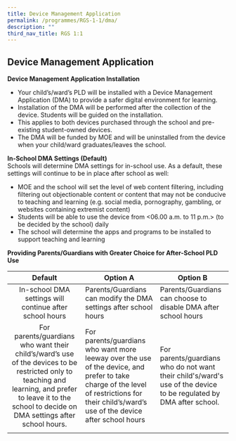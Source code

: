 ```yaml
---
title: Device Management Application
permalink: /programmes/RGS-1-1/dma/
description: ""
third_nav_title: RGS 1:1
---
```

## Device Management Application

**Device Management Application Installation**  

*   Your child’s/ward’s PLD will be installed with a Device Management Application (DMA) to provide a safer digital environment for learning.      
*   Installation of the DMA will be performed after the collection of the device. Students will be guided on the installation.    
*   This applies to both devices purchased through the school and pre-existing student-owned devices.   
*   The DMA will be funded by MOE and will be uninstalled from the device when your child/ward graduates/leaves the school.

**In-School DMA Settings (Default)**<br>
Schools will determine DMA settings for in-school use. As a default, these settings will continue to be in place after school as well:

*   MOE and the school will set the level of web content filtering, including filtering out objectionable content or content that may not be conducive to teaching and learning (e.g. social media, pornography, gambling, or websites containing extremist content)  
*   Students will be able to use the device from <06.00 a.m. to 11 p.m.> (to be decided by the school) daily  
*   The school will determine the apps and programs to be installed to support teaching and learning

**Providing Parents/Guardians with Greater Choice for After-School PLD Use**

| Default  | Option A  | Option B  |
|:-:|---|---|
| In-school DMA settings will continue after school hours  |  Parents/Guardians can modify the DMA settings after school hours | Parents/Guardians can choose to disable DMA after school hours  |
| For parents/guardians who want their child’s/ward’s use of the devices to be restricted only to teaching and learning, and prefer to leave it to the school to decide on DMA settings after school hours.  | For parents/guardians who want more leeway over the use of the device, and prefer to take charge of the level of restrictions for their child’s/ward’s use of the device after school hours  | For parents/guardians who do not want their child's/ward's use of the device to be regulated by DMA after school.  |
|   |   |   |
